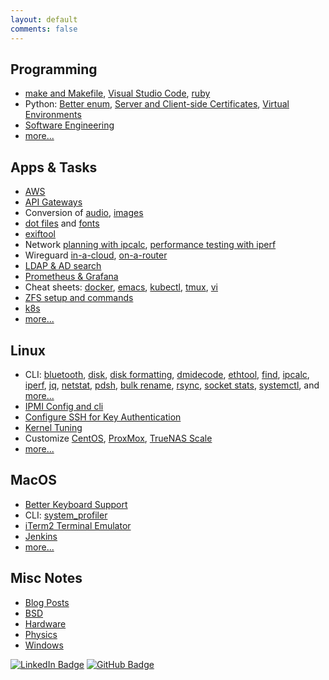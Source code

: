```yaml
---
layout: default
comments: false
---
```


## Programming

* [make and Makefile](apps/make/), [Visual Studio Code](apps/vscode/),
[ruby](apps/ruby.html)
* Python: [Better enum](programming/python/python-string-enum.html),
[Server and Client-side Certificates](programming/python/https.html),
[Virtual Environments](programming/python/pyenv-virtualenv.html)
* [Software Engineering](software-engineering/)
* [more...](programming/)

## Apps & Tasks

* [<i class="fa fa-cloud" aria-hidden="true"></i> AWS](aws/)
* [API Gateways](apps/api-gateways.html)
* Conversion of [audio](linux/convert-audio.html),
[images](linux/convert-image.html)
* [dot files](apps/dot-files/) and [fonts](apps/fonts.html)
* [exiftool](apps/cli-exiftool.html)
* Network [planning with ipcalc](linux/cli-ipcalc.html),
[performance testing with iperf](linux/cli-iperf.html)
* Wireguard [in-a-cloud](apps/wireguard-in-a-cloud.html),
[on-a-router](apps/wireguard-on-a-router.html)
* [LDAP & AD search](apps/cli-ldap.html)
* [Prometheus & Grafana](apps/prometheus-grafana.html)
* Cheat sheets: [docker](apps/docker/docker.html), [emacs](apps/emacs/),
[kubectl](k8s/kubectl.html), [tmux](apps/tmux.html), [vi](apps/vi.html)
* [ZFS setup and commands](apps/zfs/)
* [k8s](k8s/)
* [more...](apps/)

## <i class="fa fa-linux" aria-hidden="true"></i> Linux

* CLI: [bluetooth](linux/cli-bluetooth.html), [disk](linux/cli-disk.html),
[disk formatting](linux/cli-disk-format.html),
[dmidecode](linux/cli-dmidecode.html), [ethtool](linux/cli-ethtool.html),
[find](linux/cli-find.html), [ipcalc](linux/cli-ipcalc.html),
[iperf](linux/cli-iperf.html), [jq](linux/cli-jq.html),
[netstat](linux/cli-netstat.html), [pdsh](linux/cli-pdsh.html),
[bulk rename](linux/cli-rename-files.html), [rsync](linux/cli-rsync.html),
[socket stats](linux/cli-ss.html), [systemctl](linux/cli-systemctl.html),
and [more...](linux/cli.html)
* [IPMI Config and cli](linux/cli-ipmi.html)
* [Configure SSH for Key Authentication](linux/ssh.html)
* [Kernel Tuning](linux/kernel-tuning.html)
* Customize [CentOS](centos/), [ProxMox](proxmox/),
[TrueNAS Scale](truenas-scale/)
* [more...](linux/)

## <i class="fa fa-apple" aria-hidden="true"></i> MacOS

* [Better Keyboard Support](macos/keyboard.html)
* CLI: [system_profiler](macos/cli.html)
* [iTerm2 Terminal Emulator](macos/iTerm2.html)
* [Jenkins](macos/jenkins.html)
* [more...](macos/)

## Misc Notes

* [Blog Posts](posts.html)
* [BSD](bsd/)
* [<i class="fa fa-wrench" aria-hidden="true"></i> Hardware](hardware/)
* [Physics](physics/)
* [<i class="fa fa-windows" aria-hidden="true"></i> Windows](windows/)


[![LinkedIn
Badge](https://img.shields.io/badge/-asokolsky-blue?style=flat&logo=Linkedin&logoColor=white)](https://www.linkedin.com/in/asokolsky/)
[![GitHub
Badge](https://img.shields.io/badge/-asokolsky-grey?style=flat&logo=Github&logoColor=white)](https://github.com/asokolsky)
